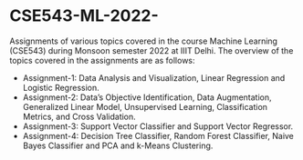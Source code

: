# CSE543-ML-2022-
Assignments of various topics covered in the course Machine Learning (CSE543) during Monsoon semester 2022 at IIIT Delhi. 
The overview of the topics covered in the assignments are as follows:
- Assignment-1: Data Analysis and Visualization, Linear Regression and Logistic Regression.
- Assignment-2: Data’s Objective Identification, Data Augmentation, Generalized Linear Model, Unsupervised Learning, Classification Metrics, and Cross Validation.
- Assignment-3: Support Vector Classifier and Support Vector Regressor.
- Assignment-4: Decision Tree Classifier, Random Forest Classifier, Naive Bayes Classifier and PCA and k-Means Clustering.
